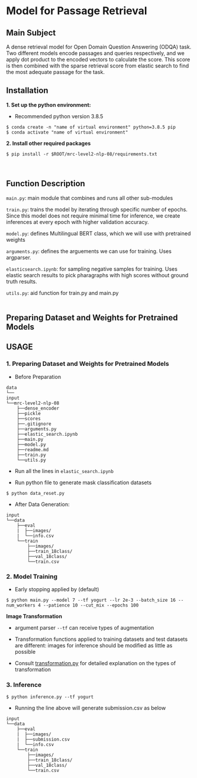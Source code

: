 # Model for Passage Retrieval

## Main Subject
A dense retrieval model for Open Domain Question Answering (ODQA) task. Two different models encode passages and queries respectively, and we apply dot product to the encoded vectors to calculate the score. This score is then combined with the sparse retrieval score from elastic search to find the most adequate passage for the task.

## Installation
**1. Set up the python environment:**
- Recommended python version 3.8.5
```
$ conda create -n "name of virtual environment" python=3.8.5 pip
$ conda activate "name of virtual environment"
```
**2. Install other required packages**
```
$ pip install -r $ROOT/mrc-level2-nlp-08/requirements.txt
```
<br/>

## Function Description
`main.py`: main module that combines and runs all other sub-modules

`train.py`: trains the model by iterating through specific number of epochs. Since this model does not require minimal time for inference, we create inferences at every epoch with higher validation accuracy.

`model.py`: defines Multilingual BERT class, which we will use with pretrained weights

`arguments.py`: defines the arguements we can use for training. Uses argparser.

`elasticsearch.ipynb`: for sampling negative samples for training. Uses elastic search results to pick pharagraphs with high scores without ground truth results.

`utils.py`: aid function for train.py and main.py
<br/><br/>

## Preparing Dataset and Weights for Pretrained Models


## USAGE
### 1. Preparing Dataset and Weights for Pretrained Models

- Before Preparation
```
data
└──
input
└──mrc-level2-nlp-08
    ├──dense_encoder
    ├──pickle
    ├──scores
    ├──.gitignore
    ├──arguments.py
    ├──elastic_search.ipynb
    ├──main.py
    ├──model.py
    ├──readme.md
    ├──train.py
    └──utils.py
```

- Run all the lines in 
```elastic_search.ipynb```


- Run python file to generate mask classification datasets
```
$ python data_reset.py
```

- After Data Generation:
```
input
└──data
    ├──eval
    |  ├──images/
    |  └──info.csv
    └──train
        ├──images/
        ├──train_18class/
        ├──val_18class/
        └──train.csv
```

### 2. Model Training

- Early stopping applied by (default) 

```
$ python main.py --model 7 --tf yogurt --lr 2e-3 --batch_size 16 --num_workers 4 --patience 10 --cut_mix --epochs 100
```

**Image Transformation**<br>
- argument parser `--tf` can receive types of augmentation
- Transformation functions applied to training datasets and test datasets are different: images for inference should be modified as little as possible

- Consult [transformation.py](https://github.com/boostcampaitech2/image-classification-level1-30/blob/main/transformation.py) for detailed explanation on the types of transformation

### 3. Inference
```
$ python inference.py --tf yogurt
```
- Running the line above will generate submission.csv as below

```
input
└──data
    ├──eval
    |  ├──images/
    |  ├──submission.csv
    |  └──info.csv
    └──train
        ├──images/
        ├──train_18class/
        ├──val_18class/
        └──train.csv
```



